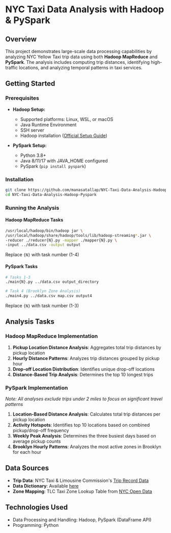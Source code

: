 # NYC Taxi Data Analysis with Hadoop & PySpark
## Overview
This project demonstrates large-scale data processing capabilities by analyzing NYC Yellow Taxi trip data using both **Hadoop MapReduce** and **PySpark**. The analysis includes computing trip distances, identifying high-traffic locations, and analyzing temporal patterns in taxi services.

## Getting Started

### Prerequisites
- **Hadoop Setup:**
  - Supported platforms: Linux, WSL, or macOS
  - Java Runtime Environment
  - SSH server
  - Hadoop installation ([Official Setup Guide](https://hadoop.apache.org/docs/stable/hadoop-project-dist/hadoop-common/SingleCluster.html))

- **PySpark Setup:**
  - Python 3.8+
  - Java 8/11/17 with JAVA_HOME configured
  - PySpark (`pip install pyspark`)

### Installation
```bash
git clone https://github.com/manasatallap/NYC-Taxi-Data-Analysis-Hadoop-Pyspark.git
cd NYC-Taxi-Data-Analysis-Hadoop-Pyspark
```

### Running the Analysis

#### Hadoop MapReduce Tasks
```bash
/usr/local/hadoop/bin/hadoop jar \
/usr/local/hadoop/share/hadoop/tools/lib/hadoop-streaming*.jar \
-reducer ./reducer{N}.py -mapper ./mapper{N}.py \
-input ../data.csv -output output
```
Replace `{N}` with task number (1-4)

#### PySpark Tasks
```bash
# Tasks 1-3
./main{N}.py ../data.csv output_directory

# Task 4 (Brooklyn Zone Analysis)
./main4.py ../data.csv map.csv output4
```
Replace `{N}` with task number (1-3)

## Analysis Tasks

### Hadoop MapReduce Implementation
1. **Pickup Location Distance Analysis**: Aggregates total trip distances by pickup location
2. **Hourly Distance Patterns**: Analyzes trip distances grouped by pickup hour
3. **Drop-off Location Distribution**: Identifies unique drop-off locations
4. **Distance-Based Trip Analysis**: Determines the top 10 longest trips

### PySpark Implementation
*Note: All analyses exclude trips under 2 miles to focus on significant travel patterns*

1. **Location-Based Distance Analysis**: Calculates total trip distances per pickup location
2. **Activity Hotspots**: Identifies top 10 locations based on combined pickup/drop-off frequency
3. **Weekly Peak Analysis**: Determines the three busiest days based on average pickup counts
4. **Brooklyn Hourly Patterns**: Analyzes the most active zones in Brooklyn for each hour

## Data Sources
- **Trip Data**: NYC Taxi & Limousine Commission's [Trip Record Data](https://www.nyc.gov/site/tlc/about/tlc-trip-record-data.page)
- **Data Dictionary**: Available [here](https://www.nyc.gov/assets/tlc/downloads/pdf/data_dictionary_trip_records_yellow.pdf)
- **Zone Mapping**: TLC Taxi Zone Lookup Table from [NYC Open Data](https://www.nyc.gov/site/tlc/about/tlc-trip-record-data.page)

## Technologies Used
- Data Processing and Handling: Hadoop, PySpark (DataFrame API)
- Programming: Python

